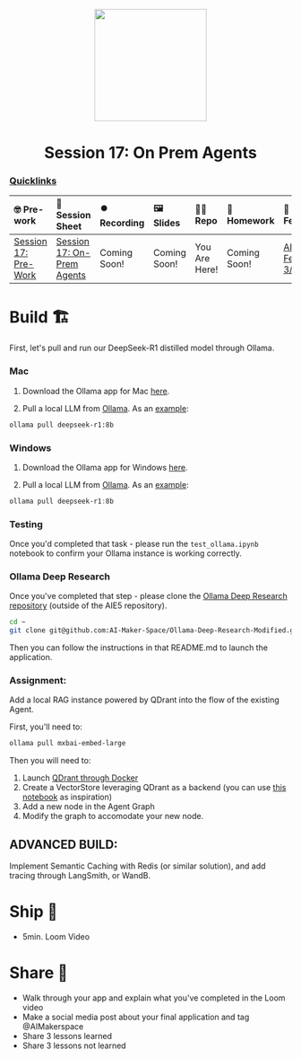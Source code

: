 <p align = "center" draggable=”false” ><img src="https://github.com/AI-Maker-Space/LLM-Dev-101/assets/37101144/d1343317-fa2f-41e1-8af1-1dbb18399719" 
     width="200px"
     height="auto"/>
</p>

## <h1 align="center" id="heading">Session 17: On Prem Agents</h1>

### [Quicklinks](https://github.com/AI-Maker-Space/AIE5/00_AIM_Quicklinks)

| 🤓 Pre-work | 📰 Session Sheet | ⏺️ Recording     | 🖼️ Slides        | 👨‍💻 Repo         | 📝 Homework      | 📁 Feedback       |
|:-----------------|:-----------------|:-----------------|:-----------------|:-----------------|:-----------------|:-----------------|
| [Session 17: Pre-Work](https://www.notion.so/Session-17-On-Prem-Agents-189cd547af3d802fafa0ca9e2dd019fb?pvs=4#189cd547af3d8191b3aecc4d9b33240a)| [Session 17: On-Prem Agents](https://www.notion.so/Session-17-On-Prem-Agents-189cd547af3d802fafa0ca9e2dd019fb) | Coming Soon! |Coming Soon! | You Are Here! | Coming Soon! | [AIE5 Feedback 3/11](https://forms.gle/w2AsgaueLGhajCG39) |

# Build 🏗️

First, let's pull and run our DeepSeek-R1 distilled model through Ollama.

### Mac

1. Download the Ollama app for Mac [here](https://ollama.com/download).

2. Pull a local LLM from [Ollama](https://ollama.com/search). As an [example](https://ollama.com/library/deepseek-r1:8b):
```bash
ollama pull deepseek-r1:8b
```

### Windows

1. Download the Ollama app for Windows [here](https://ollama.com/download).

2. Pull a local LLM from [Ollama](https://ollama.com/search). As an [example](https://ollama.com/library/deepseek-r1:8b):
```powershell
ollama pull deepseek-r1:8b
```

### Testing

Once you'd completed that task - please run the `test_ollama.ipynb` notebook to confirm your Ollama instance is working correctly. 

### Ollama Deep Research

Once you've completed that step - please clone the [Ollama Deep Research repository](https://github.com/AI-Maker-Space/Ollama-Deep-Research-Modified) (outside of the AIE5 repository). 

```bash
cd ~
git clone git@github.com:AI-Maker-Space/Ollama-Deep-Research-Modified.git
```

Then you can follow the instructions in that README.md to launch the application. 

### Assignment: 

Add a local RAG instance powered by QDrant into the flow of the existing Agent. 

First, you'll need to: 

```bash
ollama pull mxbai-embed-large
```

Then you will need to: 

1) Launch [QDrant through Docker](https://qdrant.tech/documentation/quickstart/)
2) Create a VectorStore leveraging QDrant as a backend (you can use [this notebook](./qdrant_setup.ipynb) as inspiration)
3) Add a new node in the Agent Graph
4) Modify the graph to accomodate your new node. 

## ADVANCED BUILD:

Implement Semantic Caching with Redis (or similar solution), and add tracing through LangSmith, or WandB.

# Ship 🚢

- 5min. Loom Video

# Share 🚀
- Walk through your app and explain what you've completed in the Loom video
- Make a social media post about your final application and tag @AIMakerspace
- Share 3 lessons learned
- Share 3 lessons not learned
